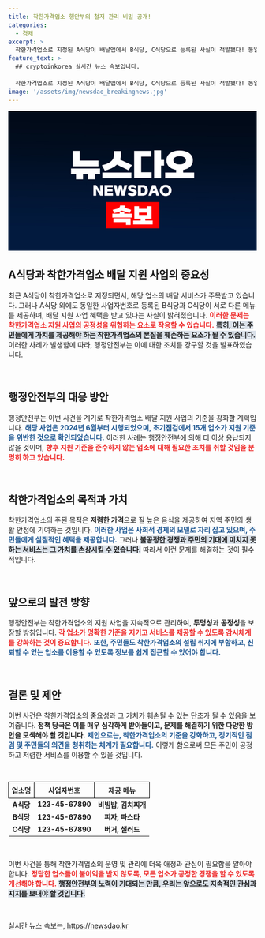 ```yaml
---
title: 착한가격업소 행안부의 철저 관리 비밀 공개!
categories:
  - 경제
excerpt: >
  착한가격업소로 지정된 A식당이 배달앱에서 B식당, C식당으로 등록된 사실이 적발됐다! 동일 사업자번호로 여러 메뉴를 판매하며 배달 지원을 받는 이 기막힌 이야기를 확인해보세요.
feature_text: >
  ## cryptoinkorea 실시간 뉴스 속보입니다.

  착한가격업소로 지정된 A식당이 배달앱에서 B식당, C식당으로 등록된 사실이 적발됐다! 동일 사업자번호로 여러 메뉴를 판매하며 배달 지원을 받는 이 기막힌 이야기를 확인해보세요.
image: '/assets/img/newsdao_breakingnews.jpg'
---
```


<p><img src="/assets/img/newsdao_breakingnews.jpg" alt="cryptoinkorea 속보" /></p>

<h2 data-ke-size="size26">A식당과 착한가격업소 배달 지원 사업의 중요성</h2>

<p data-ke-size="size16">최근 A식당이 착한가격업소로 지정되면서, 해당 업소의 배달 서비스가 주목받고 있습니다. 그러나 A식당 외에도 동일한 사업자번호로 등록된 B식당과 C식당이 서로 다른 메뉴를 제공하며, 배달 지원 사업 혜택을 받고 있다는 사실이 밝혀졌습니다. <b><span style="color: #ee2323;">이러한 문제는 착한가격업소 지원 사업의 공정성을 위협하는 요소로 작용할 수 있습니다.</span></b> <b><span style="background-color: #21538527;">특히, 이는 주민들에게 가치를 제공해야 하는 착한가격업소의 본질을 훼손하는 요소가 될 수 있습니다.</span></b> 이러한 사례가 발생함에 따라, 행정안전부는 이에 대한 조치를 강구할 것을 발표하였습니다.</p>

<p data-ke-size="size16">&nbsp;</p>

<h2 data-ke-size="size26">행정안전부의 대응 방안</h2>

<p data-ke-size="size16">행정안전부는 이번 사건을 계기로 착한가격업소 배달 지원 사업의 기준을 강화할 계획입니다. <b><span style="color: #1a5490;">해당 사업은 2024년 6월부터 시행되었으며, 초기점검에서 15개 업소가 지원 기준을 위반한 것으로 확인되었습니다.</span></b> 이러한 사례는 행정안전부에 의해 더 이상 용납되지 않을 것이며, <b><span style="color: #ee2323;">향후 지원 기준을 준수하지 않는 업소에 대해 필요한 조치를 취할 것임을 분명히 하고 있습니다.</span></b></p>

<p data-ke-size="size16">&nbsp;</p>

<h2 data-ke-size="size26">착한가격업소의 목적과 가치</h2>

<p data-ke-size="size16">착한가격업소의 주된 목적은 <b>저렴한 가격</b>으로 질 높은 음식을 제공하여 지역 주민의 생활 안정에 기여하는 것입니다. <b><span style="color: #1a5490;">이러한 사업은 사회적 경제의 모델로 자리 잡고 있으며, 주민들에게 실질적인 혜택을 제공합니다.</span></b> 그러나 <b><span style="background-color: #21538527;">불공정한 경쟁과 주민의 기대에 미치지 못하는 서비스는 그 가치를 손상시킬 수 있습니다.</span></b> 따라서 이런 문제를 해결하는 것이 필수적입니다.</p>

<p data-ke-size="size16">&nbsp;</p>

<h2 data-ke-size="size26">앞으로의 발전 방향</h2>

<p data-ke-size="size16">행정안전부는 착한가격업소의 지원 사업을 지속적으로 관리하여, <b>투명성</b>과 <b>공정성</b>을 보장할 방침입니다. <b><span style="color: #ee2323;">각 업소가 명확한 기준을 지키고 서비스를 제공할 수 있도록 감시체계를 강화하는 것이 중요합니다.</span></b> <b><span style="color: #1a5490;">또한, 주민들도 착한가격업소의 설립 취지에 부합하고, 신뢰할 수 있는 업소를 이용할 수 있도록 정보를 쉽게 접근할 수 있어야 합니다.</span></b></p>

<p data-ke-size="size16">&nbsp;</p>

<h2 data-ke-size="size26">결론 및 제안</h2>

<p data-ke-size="size16">이번 사건은 착한가격업소의 중요성과 그 가치가 훼손될 수 있는 단초가 될 수 있음을 보여줍니다. <b>정책 당국은 이를 매우 심각하게 받아들이고, 문제를 해결하기 위한 다양한 방안을 모색해야 할 것입니다.</b> <b><span style="color: #1a5490;">제안으로는, 착한가격업소의 기준을 강화하고, 정기적인 점검 및 주민들의 의견을 청취하는 체계가 필요합니다.</span></b> 이렇게 함으로써 모든 주민이 공정하고 저렴한 서비스를 이용할 수 있을 것입니다.</p>

<p data-ke-size="size16">&nbsp;</p>

<table style="width: 100%; border-collapse: collapse;">
    <thead>
        <tr>
            <th style="text-align: center; border: 1px solid black; padding: 6px;"><b>업소명</b></th>
            <th style="text-align: center; border: 1px solid black; padding: 6px;"><b>사업자번호</b></th>
            <th style="text-align: center; border: 1px solid black; padding: 6px;"><b>제공 메뉴</b></th>
        </tr>
    </thead>
    <tbody>
        <tr>
            <td style="text-align: center; height: 17px;"><b>A식당</b></td>
            <td style="text-align: center; height: 17px;"><b>123-45-67890</b></td>
            <td style="text-align: center; height: 17px;"><b>비빔밥, 김치찌개</b></td>
        </tr>
        <tr>
            <td style="text-align: center; height: 17px;"><b>B식당</b></td>
            <td style="text-align: center; height: 17px;"><b>123-45-67890</b></td>
            <td style="text-align: center; height: 17px;"><b>피자, 파스타</b></td>
        </tr>
        <tr>
            <td style="text-align: center; height: 17px;"><b>C식당</b></td>
            <td style="text-align: center; height: 17px;"><b>123-45-67890</b></td>
            <td style="text-align: center; height: 17px;"><b>버거, 샐러드</b></td>
        </tr>
    </tbody>
</table>

<p data-ke-size="size16">&nbsp;</p>

<p data-ke-size="size16">이번 사건을 통해 착한가격업소의 운영 및 관리에 더욱 애정과 관심이 필요함을 알아야 합니다. <b><span style="color: #ee2323;">정당한 업소들이 불이익을 받지 않도록, 모든 업소가 공정한 경쟁을 할 수 있도록 개선해야 합니다.</span></b> <b><span style="background-color: #21538527;">행정안전부의 노력이 기대되는 만큼, 우리는 앞으로도 지속적인 관심과 지지를 보내야 할 것입니다.</span></b></p>

<p data-ke-size="size16">&nbsp;</p>
실시간 뉴스 속보는, <a href="https://newsdao.kr" rel="dofollow">https://newsdao.kr</a>


